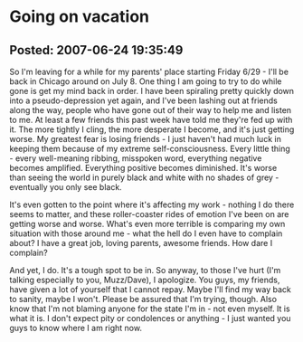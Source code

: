Going on vacation
===============

Posted: 2007-06-24 19:35:49
-------------------------

So I'm leaving for a while for my parents' place starting Friday 6/29 - I'll be back in Chicago around on July 8. One thing I am going to try to do while gone is get my mind back in order. I have been spiraling pretty quickly down into a pseudo-depression yet again, and I've been lashing out at friends along the way, people who have gone out of their way to help me and listen to me. At least a few friends this past week have told me they're fed up with it. The more tightly I cling, the more desperate I become, and it's just getting worse. My greatest fear is losing friends - I just haven't had much luck in keeping them because of my extreme self-consciousness. Every little thing - every well-meaning ribbing, misspoken word, everything negative becomes amplified. Everything positive becomes diminished. It's worse than seeing the world in purely black and white with no shades of grey - eventually you only see black.

It's even gotten to the point where it's affecting my work - nothing I do there seems to matter, and these roller-coaster rides of emotion I've been on are getting worse and worse. What's even more terrible is comparing my own situation with those around me - what the hell do I even have to complain about? I have a great job, loving parents, awesome friends. How dare I complain?

And yet, I do. It's a tough spot to be in. So anyway, to those I've hurt (I'm talking especially to you, Muzz/Dave), I apologize. You guys, my friends, have given a lot of yourself that I cannot repay. Maybe I'll find my way back to sanity, maybe I won't. Please be assured that I'm trying, though. Also know that I'm not blaming anyone for the state I'm in - not even myself. It is what it is. I don't expect pity or condolences or anything - I just wanted you guys to know where I am right now.
